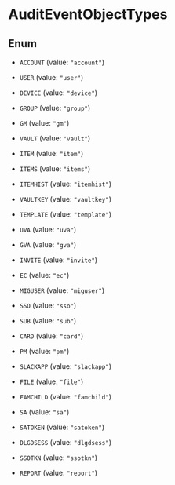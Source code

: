 

# AuditEventObjectTypes

## Enum


* `ACCOUNT` (value: `"account"`)

* `USER` (value: `"user"`)

* `DEVICE` (value: `"device"`)

* `GROUP` (value: `"group"`)

* `GM` (value: `"gm"`)

* `VAULT` (value: `"vault"`)

* `ITEM` (value: `"item"`)

* `ITEMS` (value: `"items"`)

* `ITEMHIST` (value: `"itemhist"`)

* `VAULTKEY` (value: `"vaultkey"`)

* `TEMPLATE` (value: `"template"`)

* `UVA` (value: `"uva"`)

* `GVA` (value: `"gva"`)

* `INVITE` (value: `"invite"`)

* `EC` (value: `"ec"`)

* `MIGUSER` (value: `"miguser"`)

* `SSO` (value: `"sso"`)

* `SUB` (value: `"sub"`)

* `CARD` (value: `"card"`)

* `PM` (value: `"pm"`)

* `SLACKAPP` (value: `"slackapp"`)

* `FILE` (value: `"file"`)

* `FAMCHILD` (value: `"famchild"`)

* `SA` (value: `"sa"`)

* `SATOKEN` (value: `"satoken"`)

* `DLGDSESS` (value: `"dlgdsess"`)

* `SSOTKN` (value: `"ssotkn"`)

* `REPORT` (value: `"report"`)




